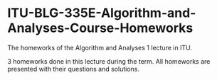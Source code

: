 # ITU-BLG-335E-Algorithm-and-Analyses-Course-Homeworks
The homeworks of the Algorithm and Analyses 1 lecture in ITU.

3 homeworks done in this lecture during the term. All homeworks are presented with their questions and solutions.
